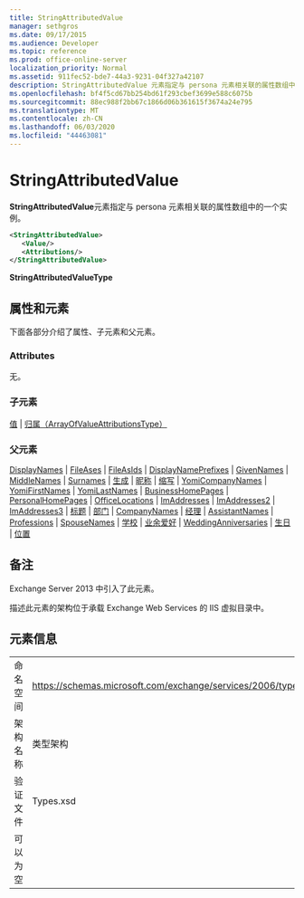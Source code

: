 ```yaml
---
title: StringAttributedValue
manager: sethgros
ms.date: 09/17/2015
ms.audience: Developer
ms.topic: reference
ms.prod: office-online-server
localization_priority: Normal
ms.assetid: 911fec52-bde7-44a3-9231-04f327a42107
description: StringAttributedValue 元素指定与 persona 元素相关联的属性数组中的一个实例。
ms.openlocfilehash: bf4f5cd67bb254bd61f293cbef3699e588c6075b
ms.sourcegitcommit: 88ec988f2bb67c1866d06b361615f3674a24e795
ms.translationtype: MT
ms.contentlocale: zh-CN
ms.lasthandoff: 06/03/2020
ms.locfileid: "44463081"
---
```

# <a name="stringattributedvalue"></a>StringAttributedValue

**StringAttributedValue**元素指定与 persona 元素相关联的属性数组中的一个实例。 
  
```XML
<StringAttributedValue>
   <Value/>
   <Attributions/>
</StringAttributedValue>
```

 **StringAttributedValueType**
## <a name="attributes-and-elements"></a>属性和元素

下面各部分介绍了属性、子元素和父元素。
  
### <a name="attributes"></a>Attributes

无。
  
### <a name="child-elements"></a>子元素

[值](value.md)  | [归属（ArrayOfValueAttributionsType）](attributions-arrayofvalueattributionstype.md)
  
### <a name="parent-elements"></a>父元素

[DisplayNames](displaynames.md)  | [FileAses](fileases.md)  | [FileAsIds](fileasids.md)  | [DisplayNamePrefixes](displaynameprefixes.md)  | [GivenNames](givennames.md)  | [MiddleNames](middlenames.md)  | [Surnames](surnames.md)  | [生成](generations.md)  | [昵称](nicknames.md)  | [缩写](initials.md)  | [YomiCompanyNames](yomicompanynames.md)  | [YomiFirstNames](yomifirstnames.md)  | [YomiLastNames](yomilastnames.md)  | [BusinessHomePages](businesshomepages.md)  | [PersonalHomePages](personalhomepages.md)  | [OfficeLocations](officelocations.md)  | [ImAddresses](imaddresses.md)  | [ImAddresses2](imaddresses2.md)  | [ImAddresses3](imaddresses3.md)  | [标题](titles.md)  | [部门](departments.md)  | [CompanyNames](companynames.md)  | [经理](managers.md)  | [AssistantNames](assistantnames.md)  | [Professions](professions.md)  | [SpouseNames](spousenames.md)  | [学校](schools.md)  | [业余爱好](hobbies.md)  | [WeddingAnniversaries](weddinganniversaries.md)  | [生日](birthdays.md)  | [位置](locations.md)
  
## <a name="remarks"></a>备注

Exchange Server 2013 中引入了此元素。
  
描述此元素的架构位于承载 Exchange Web Services 的 IIS 虚拟目录中。
  
## <a name="element-information"></a>元素信息

|||
|:-----|:-----|
|命名空间  <br/> |https://schemas.microsoft.com/exchange/services/2006/types  <br/> |
|架构名称  <br/> |类型架构  <br/> |
|验证文件  <br/> |Types.xsd  <br/> |
|可以为空  <br/> ||
   

